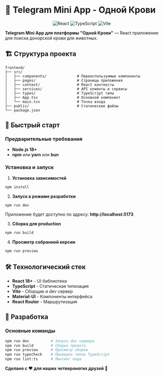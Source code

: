 # 📱 Telegram Mini App - Одной Крови

<div align="center">

![React](https://img.shields.io/badge/React-18+-61DAFB?style=for-the-badge&logo=react&logoColor=black) ![TypeScript](https://img.shields.io/badge/TypeScript-5.0+-3178C6?style=for-the-badge&logo=typescript&logoColor=white) ![Vite](https://img.shields.io/badge/Vite-5.0+-646CFF?style=for-the-badge&logo=vite&logoColor=white)

</div>

**Telegram Mini App для платформы "Одной Крови"** — React приложение для поиска донорской крови для животных.

## 🏗️ Структура проекта

```
frontend/
├── src/
│   ├── components/              # Переиспользуемые компоненты
│   ├── pages/                   # Страницы приложения
│   ├── context/                 # React контексты
│   ├── services/                # API клиенты и сервисы
│   ├── types/                   # TypeScript типы
│   ├── App.tsx                  # Основной компонент
│   └── main.tsx                 # Точка входа
├── public/                      # Статические файлы
└── package.json
```

## 🚀 Быстрый старт

### Предварительные требования

- **Node.js 18+**
- **npm** или **yarn** или **bun**

### Установка и запуск

1. **Установка зависимостей**
```bash
npm install
```

2. **Запуск в режиме разработки**
```bash
npm run dev
```

Приложение будет доступно по адресу: **http://localhost:5173**

3. **Сборка для production**
```bash
npm run build
```

4. **Просмотр собранной версии**
```bash
npm run preview
```

## 🛠️ Технологический стек

- **React 18+** - UI библиотека
- **TypeScript** - Статическая типизация
- **Vite** - Сборщик и dev сервер
- **Material-UI** - Компоненты интерфейса
- **React Router** - Маршрутизация

## 🔧 Разработка

### Основные команды
```bash
npm run dev          # Запуск dev сервера
npm run build        # Сборка проекта
npm run preview      # Просмотр сборки
npm run typecheck    # Проверка типов TypeScript
npm run lint:ts      # Линтинг кода
```

**Сделано с ❤️ для наших четвероногих друзей** 🐾
